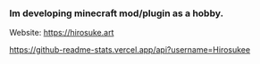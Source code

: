 ### Im developing minecraft mod/plugin as a hobby.
Website: https://hirosuke.art

https://github-readme-stats.vercel.app/api?username=Hirosukee
